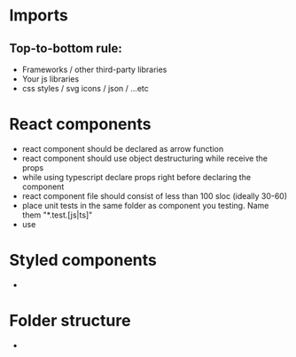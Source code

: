 # Imports

## Top-to-bottom rule:

- Frameworks / other third-party libraries
- Your js libraries
- css styles / svg icons / json / ...etc

# React components

- react component should be declared as arrow function
- react component should use object destructuring while receive the props
- while using typescript declare props right before declaring the component
- react component file should consist of less than 100 sloc (ideally 30-60)
- place unit tests in the same folder as component you testing. Name them "\*.test.[js|ts]"
- use

# Styled components

-

# Folder structure

-

